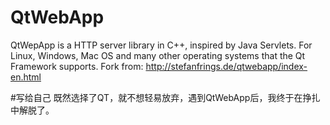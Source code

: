 # QtWebApp
QtWepApp is a HTTP server library in C++, inspired by Java Servlets. For Linux, Windows, Mac OS and many other operating systems that the Qt Framework supports. Fork from: http://stefanfrings.de/qtwebapp/index-en.html

#写给自己
既然选择了QT，就不想轻易放弃，遇到QtWebApp后，我终于在挣扎中解脱了。
